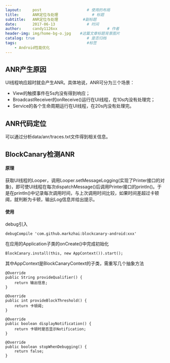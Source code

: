 ```yaml
---
layout:     post                    # 使用的布局
title:      ANR定位与处理               # 标题 
subtitle:   ANR定位与处理           #副标题
date:       2017-06-13              # 时间
author:     candy1126xx                      # 作者
header-img: img/home-bg-o.jpg    #这篇文章标题背景图片
catalog: true                       # 是否归档
tags:                               #标签
    - Android性能优化
---
```


## ANR产生原因
UI线程响应超时就会产生ANR。具体地说，ANR可分为三个场景：

* View的触摸事件在5s内没有得到响应；
* BroadcastReceiver的onReceive()运行在UI线程，在10s内没有处理完；
* Service的各个生命周期运行在UI线程，在20s内没有处理完。

## ANR代码定位
可以通过分析data/anr/traces.txt文件得到相关信息。

## BlockCanary检测ANR
#### 原理
获取UI线程的Looper，调用Looper.setMessageLogging(实现了Printer接口的对象)，即可使UI线程在每次dispatchMessage()后调用Printer接口的println()。于是在println()中记录每次调用时间，与上次调用时间比较，如果时间差超过卡顿阈，就判断为卡顿，输出Log信息并给出提示。

#### 使用
debug引入

```
debugCompile 'com.github.markzhai:blockcanary-android:xxx'
```

在应用的Application子类的onCreate()中完成初始化

```
BlockCanary.install(this, new AppContext()).start();
```

其中AppContext是BlockCanaryContext的子类，需重写几个抽象方法

```
@Override
public String provideQualifier() {
	return 输出信息;
}
 
@Override
public int provideBlockThreshold() {
	return 卡顿阈;
}
 
@Override
public boolean displayNotification() {
	return 卡顿时是否显示Notification;
}
 
@Override
public boolean stopWhenDebugging() {
	return false;
}
```

